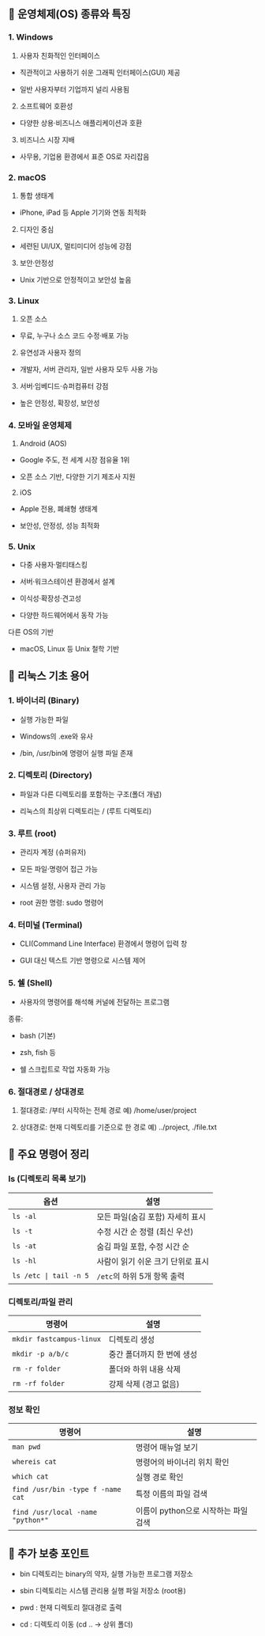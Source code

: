 ## 📌 운영체제(OS) 종류와 특징
### 1. Windows
1. 사용자 친화적인 인터페이스

- 직관적이고 사용하기 쉬운 그래픽 인터페이스(GUI) 제공

- 일반 사용자부터 기업까지 널리 사용됨

2. 소프트웨어 호환성

- 다양한 상용·비즈니스 애플리케이션과 호환

3. 비즈니스 시장 지배

- 사무용, 기업용 환경에서 표준 OS로 자리잡음

### 2. macOS
1. 통합 생태계

- iPhone, iPad 등 Apple 기기와 연동 최적화

2. 디자인 중심

- 세련된 UI/UX, 멀티미디어 성능에 강점

3. 보안·안정성

- Unix 기반으로 안정적이고 보안성 높음

### 3. Linux
1. 오픈 소스

- 무료, 누구나 소스 코드 수정·배포 가능

2. 유연성과 사용자 정의

- 개발자, 서버 관리자, 일반 사용자 모두 사용 가능

3. 서버·임베디드·슈퍼컴퓨터 강점

- 높은 안정성, 확장성, 보안성

### 4. 모바일 운영체제
1. Android (AOS)

- Google 주도, 전 세계 시장 점유율 1위

- 오픈 소스 기반, 다양한 기기 제조사 지원

2. iOS

- Apple 전용, 폐쇄형 생태계

- 보안성, 안정성, 성능 최적화

### 5. Unix
- 다중 사용자·멀티태스킹

- 서버·워크스테이션 환경에서 설계

- 이식성·확장성·견고성

- 다양한 하드웨어에서 동작 가능

다른 OS의 기반

- macOS, Linux 등 Unix 철학 기반

## 📌 리눅스 기초 용어
### 1. 바이너리 (Binary)
- 실행 가능한 파일

- Windows의 .exe와 유사

- /bin, /usr/bin에 명령어 실행 파일 존재

### 2. 디렉토리 (Directory)
- 파일과 다른 디렉토리를 포함하는 구조(폴더 개념)

- 리눅스의 최상위 디렉토리는 / (루트 디렉토리)

### 3. 루트 (root)
- 관리자 계정 (슈퍼유저)

- 모든 파일·명령어 접근 가능

- 시스템 설정, 사용자 관리 가능

- root 권한 명령: sudo 명령어

### 4. 터미널 (Terminal)
- CLI(Command Line Interface) 환경에서 명령어 입력 창

- GUI 대신 텍스트 기반 명령으로 시스템 제어

### 5. 쉘 (Shell)
- 사용자의 명령어를 해석해 커널에 전달하는 프로그램

종류:

- bash (기본)

- zsh, fish 등

- 쉘 스크립트로 작업 자동화 가능

### 6. 절대경로 / 상대경로
1. 절대경로: /부터 시작하는 전체 경로
예) /home/user/project

2. 상대경로: 현재 디렉토리를 기준으로 한 경로
예) ../project, ./file.txt

## 📌 주요 명령어 정리
### ls (디렉토리 목록 보기)
| 옵션                     | 설명                  |
| ---------------------- | ------------------- |
| `ls -al`               | 모든 파일(숨김 포함) 자세히 표시 |
| `ls -t`                | 수정 시간 순 정렬 (최신 우선)  |
| `ls -at`               | 숨김 파일 포함, 수정 시간 순   |
| `ls -hl`               | 사람이 읽기 쉬운 크기 단위로 표시 |
| `ls /etc \| tail -n 5` | `/etc`의 하위 5개 항목 출력 |

### 디렉토리/파일 관리
| 명령어                      | 설명              |
| ------------------------ | --------------- |
| `mkdir fastcampus-linux` | 디렉토리 생성         |
| `mkdir -p a/b/c`         | 중간 폴더까지 한 번에 생성 |
| `rm -r folder`           | 폴더와 하위 내용 삭제    |
| `rm -rf folder`          | 강제 삭제 (경고 없음)   |

### 정보 확인
| 명령어                               | 설명                      |
| --------------------------------- | ----------------------- |
| `man pwd`                         | 명령어 매뉴얼 보기              |
| `whereis cat`                     | 명령어의 바이너리 위치 확인         |
| `which cat`                       | 실행 경로 확인                |
| `find /usr/bin -type f -name cat` | 특정 이름의 파일 검색            |
| `find /usr/local -name "python*"` | 이름이 python으로 시작하는 파일 검색 |

## 📌 추가 보충 포인트

- bin 디렉토리는 binary의 약자, 실행 가능한 프로그램 저장소

- sbin 디렉토리는 시스템 관리용 실행 파일 저장소 (root용)

- pwd : 현재 디렉토리 절대경로 출력

- cd : 디렉토리 이동 (cd .. → 상위 폴더)
